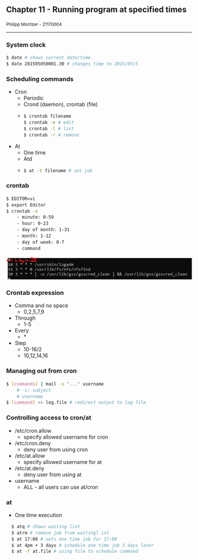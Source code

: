 ## Chapter 11 - Running program at specified times

<small>Philipp Moritzer - 21170004</small>
<hr/>

### System clock

```bash
$ date # shows current date/time
$ date 201505050001.30 # changes time to 2015/05/5 
```
### Scheduling commands

- Cron
  - Periodic
  - Crond (daemon), crontab (file)
  - ```bash 
    $ crontab filename 
    $ crontab -e # edit
    $ crontab -l # list
    $ crontab -r # remove
    ```
- At
  - One time
  - Atd
  - ```bash
    $ at -t filename # set job
    ```

### crontab

```bash
$ EDITOR=vi
$ export Editor
$ crontab -e
    - minute: 0-59
    - hour: 0-23
    - day of month: 1-31
    - month: 1-12
    - day of week: 0-7
    - command
```  

![](../../images/2021-05-18-10-57-02.png)  

### Crontab expression
- Comma and no space
  - 0,2,5,7,9
- Through
  - 1-5
- Every
  - \*
- Step
  - 10-16/2
  - 10,12,14,16

### Managing out from cron

```bash
$ [commands] | mail -s "..." username
    # -s: subject
    # username
$ [command] >> log.file # redirect output to log file
```

### Controlling access to cron/at
- /etc/cron.allow
  - specify allowed username for cron
- /etc/cron.deny
  - deny user from using cron
- /etc/at.allow
  - specify allowed username for at
- /etc/at.deny
  - deny user from using at
- username
  - ALL - all users can use at/cron

### at
- One time execution
```bash
  $ atq # shows waiting list
  $ atrm # remove job from waitingl ist
  $ at 17:00 # sets one time job for 17:00
  $ at 4pm + 3 days # schedule one time job 3 days later
  $ at -f at.file # using file to schedule command
   ```  